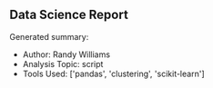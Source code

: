 ## Data Science Report

Generated summary:

- Author: Randy Williams
- Analysis Topic: script
- Tools Used: ['pandas', 'clustering', 'scikit-learn']
